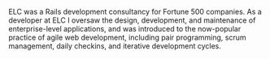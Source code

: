 <!--
title: ELC Technologies
location: Santa Barbara, CA
description: Agile Ruby on Rails consultancy
position: Rails Developer
website: http://elctech.com
publish_date: 2007-01-15

noIndex: true
-->

ELC was a Rails development consultancy for Fortune 500 companies. As a developer at ELC I oversaw the design, development, and maintenance of enterprise-level applications, and was introduced to the now-popular practice of agile web development, including pair programming, scrum management, daily checkins, and iterative development cycles.

